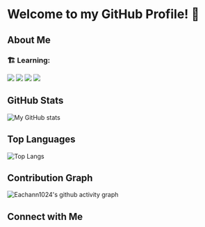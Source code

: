 # Welcome to my GitHub Profile! 👋

## About Me

### 🏗️ Learning:

<code><img src="https://img.shields.io/badge/typescript-%23007ACC.svg?style=for-the-badge&logo=typescript&logoColor=white"/></code>
<code><img src="https://img.shields.io/badge/vuejs-%2335495e.svg?style=for-the-badge&logo=vuedotjs&logoColor=%234FC08D"/></code>
<code><img src="https://img.shields.io/badge/react-%2320232a.svg?style=for-the-badge&logo=react&logoColor=%2361DAFB"/></code>
<code><img src="https://img.shields.io/badge/node.js-6DA55F?style=for-the-badge&logo=node.js&logoColor=white"/></code>



<!--
## My GitHub Contributions
![GitHub Contribution Graph](https://github.com/eachann1024/eachann1024/blob/output/github-contribution-grid-snake.svg)
-->

## GitHub Stats

![My GitHub stats](https://github-readme-stats.vercel.app/api?username=eachann1024&show_icons=true&theme=radical)


## Top Languages
![Top Langs](https://github-readme-stats.vercel.app/api/top-langs/?username=eachann1024&layout=compact)


## Contribution Graph

![Eachann1024's github activity graph](https://github-readme-activity-graph.vercel.app/graph?username=eachann1024&theme=react-dark)


## Connect with Me
